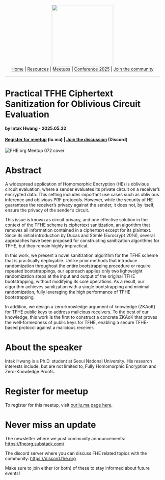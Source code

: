 <!-- Main header navigation -->
<p align="center">
  <img width="200" src="https://user-images.githubusercontent.com/5758427/180978488-db825482-5a58-4c7c-9589-c494a6f0be04.png"><br/>
  <a href="https://fhe-org.github.io">Home</a> | <a href="https://fhe-org.github.io/resources">Resources</a> | <a href="https://fhe-org.github.io/meetups/">Meetups</a> | <a href="https://fhe-org.github.io/conferences/conference-2025/">Conference 2025</a> | <a href="https://fhe-org.github.io/community">Join the community</a>
</p>
<hr/>
<!-- /Main header navigation -->

#  Practical TFHE Ciphertext Sanitization for Oblivious Circuit Evaluation
#### by Intak Hwang - 2025.05.22
#### <a href="https://lu.ma/avgxkr3h">Register for meetup</a> (lu.ma) | <a href="https://discord.fhe.org">Join the discussion</a> (Discord)

![FHE org Meetup 072 cover](https://github.com/user-attachments/assets/890af489-6322-48f7-aa60-cb52c1e162d6)

# Abstract

A widespread application of Homomorphic Encryption (HE) is oblivious circuit evaluation, where a sender evaluates its private circuit on a receiver’s encrypted data. This setting includes important use cases such as oblivious inference and oblivious PRF protocols. However, while the security of HE guarantees the receiver’s privacy against the sender, it does not, by itself, ensure the privacy of the sender’s circuit.

This issue is known as circuit privacy, and one effective solution in the context of the TFHE scheme is ciphertext sanitization, an algorithm that removes all information contained in a ciphertext except for its plaintext. Since its initial introduction by Ducas and Stehlé (Eurocrypt 2016), several approaches have been proposed for constructing sanitization algorithms for TFHE, but they remain highly impractical.

In this work, we present a novel sanitization algorithm for the TFHE scheme that is practically deployable. Unlike prior methods that introduce randomization throughout the entire bootstrapping procedure or require repeated bootstrappings, our approach applies only two lightweight randomization steps at the input and output of the original TFHE bootstrapping, without modifying its core operations. As a result, our algorithm achieves sanitization with a single bootstrapping and minimal randomization, fully leveraging the high performance of TFHE bootstrapping.

In addition, we design a zero-knowledge argument of knowledge (ZKAoK) for TFHE public keys to address malicious receivers. To the best of our knowledge, this work is the first to construct a concrete ZKAoK that proves the well-formedness of public keys for TFHE, enabling a secure TFHE-based protocol against a malicious receiver.

# About the speaker

Intak Hwang is a Ph.D. student at Seoul National University. His research interests include, but are not limited to, Fully Homomorphic Encryption and Zero-Knowledge Proofs.

# Register for meetup

To register for this meetup, visit [our lu.ma page here](https://lu.ma/avgxkr3h).

# Never miss an update

The newsletter where we post community announcements: https://fheorg.substack.com/

The discord server where you can discuss FHE related topics with the community: https://discord.fhe.org

Make sure to join either (or both) of these to stay informed about future events!
